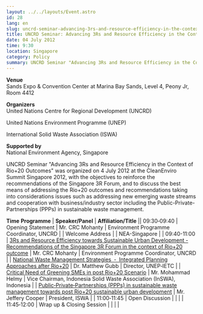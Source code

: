 ```yaml
---
layout: ../../layouts/Event.astro
id: 28
lang: en
slug: uncrd-seminar-advancing-3rs-and-resource-efficiency-in-the-context-of-rio20-outcomes-2c25
title: UNCRD Seminar: Advancing 3Rs and Resource Efficiency in the Context of Rio+20 Outcomes
date: 04 July 2012
time: 9:30
location: Singapore
category: Policy
summary: UNCRD Seminar "Advancing 3Rs and Resource Efficiency in the Context of Rio+20 Outcomes" was organized on 4 July 2012 at the CleanEnviro Summit Singapore 2012, with the objectives to reinforce the recommendations of the Singapore 3R Forum, and to discuss the best means of addressing the Rio+20 outcomes and recommendations taking into considerations issues such as addressing new emerging waste streams and cooperation with business/industry sector including the Public-Private-Partnerships (PPPs) in sustainable waste management.
---
```

**Venue**   
Sands Expo & Convention Center at Marina Bay Sands, Level 4, Peony Jr, Room 4412  
   
**Organizers**   
United Nations Centre for Regional Development (UNCRD)  
United Nations Environment Programme (UNEP)  
International Solid Waste Association (ISWA)  
   
**Supported by**   
National Environment Agency, Singapore  
   
UNCRD Seminar "Advancing 3Rs and Resource Efficiency in the Context of Rio+20 Outcomes" was organized on 4 July 2012 at the CleanEnviro Summit Singapore 2012, with the objectives to reinforce the recommendations of the Singapore 3R Forum, and to discuss the best means of addressing the Rio+20 outcomes and recommendations taking into considerations issues such as addressing new emerging waste streams and cooperation with business/industry sector including the Public-Private-Partnerships (PPPs) in sustainable waste management.  
   


 **Time** **Programme** | **Speaker/Panel** | **Affiliation/Title** || 09:30‐09:40 | Opening Statement | Mr. CRC Mohanty | Environment Programme Coordinator, UNCRD |
| Welcome Address |  | NEA-Singapore |
| 09:40-11:00 | [3Rs and Resource Efficiency towards Sustainable Urban Development - Recommendations of the Singapore 3R Forum in the context of Rio+20 outcome](content/documents/UNCRD-Seminar-UNCRD.pdf) | Mr. CRC Mohanty | Environment Programme Coordinator, UNCRD |
| [National Waste Management Strategies  ‐  Integrated Planning Approaches after Rio+20](content/documents/UNCRD-Seminar-UNEP-IETC.pdf) | Dr. Matthew Gubb | Director, UNEP‐IETC |
| [Critical Need of Greening SMEs in post Rio+20 Scenario](content/documents/UNCRD-Seminar-InSWA-Indonesia.pdf) | Mr. Mohammad Helmy | Vice Chairman, Indonesia Solid Waste Association (InSWA), Indonesia |
|  [Public‐Private‐Partnerships (PPPs) in sustainable waste management towards post Rio+20 sustainable urban development](content/documents/UNCRD-Seminar-ISWA.pdf) | Mr. Jeffery Cooper | President, ISWA |
| 11:00‐11:45 | Open Discussion |  |  |
| 11:45‐12:00 | Wrap up & Closing Session |  |  |
 |

